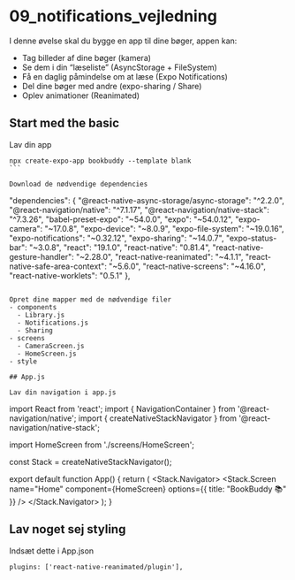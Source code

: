 # 09_notifications_vejledning

I denne øvelse skal du bygge en app til dine bøger, appen kan:

- Tag billeder af dine bøger (kamera)
- Se dem i din “læseliste” (AsyncStorage + FileSystem)
- Få en daglig påmindelse om at læse (Expo Notifications)
- Del dine bøger med andre (expo-sharing / Share)
- Oplev animationer (Reanimated)

## Start med the basic

Lav din app
````
npx create-expo-app bookbuddy --template blank
```

Download de nødvendige dependencies 
````
  "dependencies": {
    "@react-native-async-storage/async-storage": "^2.2.0",
    "@react-navigation/native": "^7.1.17",
    "@react-navigation/native-stack": "^7.3.26",
    "babel-preset-expo": "~54.0.0",
    "expo": "~54.0.12",
    "expo-camera": "~17.0.8",
    "expo-device": "~8.0.9",
    "expo-file-system": "~19.0.16",
    "expo-notifications": "~0.32.12",
    "expo-sharing": "~14.0.7",
    "expo-status-bar": "~3.0.8",
    "react": "19.1.0",
    "react-native": "0.81.4",
    "react-native-gesture-handler": "~2.28.0",
    "react-native-reanimated": "~4.1.1",
    "react-native-safe-area-context": "~5.6.0",
    "react-native-screens": "~4.16.0",
    "react-native-worklets": "0.5.1"
  },
````

Opret dine mapper med de nødvendige filer 
- components
  - Library.js
  - Notifications.js
  - Sharing
- screens
  - CameraScreen.js
  - HomeScreen.js
- style

## App.js

Lav din navigation i app.js

````
import React from 'react';
import { NavigationContainer } from '@react-navigation/native';
import { createNativeStackNavigator } from '@react-navigation/native-stack';

import HomeScreen from './screens/HomeScreen';

const Stack = createNativeStackNavigator();

export default function App() {
  return (
    <NavigationContainer>
      <Stack.Navigator>
        <Stack.Screen name="Home" component={HomeScreen} options={{ title: "BookBuddy 📚" }} />
      </Stack.Navigator>
    </NavigationContainer>
  );
}
 
## Lav noget sej styling

Indsæt dette i App.json
````
plugins: ['react-native-reanimated/plugin'],
````

